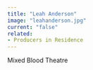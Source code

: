```yaml
---
title: "Leah Anderson"
image: "leahanderson.jpg"
current: "false"
related:
- Producers in Residence
---
```


Mixed Blood Theatre

